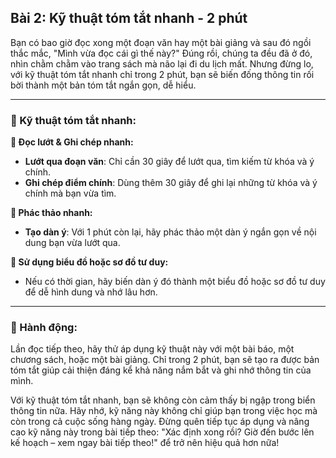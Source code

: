 ## Bài 2: Kỹ thuật tóm tắt nhanh - **2 phút**

Bạn có bao giờ đọc xong một đoạn văn hay một bài giảng và sau đó ngồi thắc mắc, "Mình vừa đọc cái gì thế này?" Đúng rồi, chúng ta đều đã ở đó, nhìn chằm chằm vào trang sách mà não lại đi du lịch mất. Nhưng đừng lo, với kỹ thuật tóm tắt nhanh chỉ trong 2 phút, bạn sẽ biến đống thông tin rối bời thành một bản tóm tắt ngắn gọn, dễ hiểu.

---

### 📌 Kỹ thuật tóm tắt nhanh:

**🔹 Đọc lướt & Ghi chép nhanh:**
- **Lướt qua đoạn văn**: Chỉ cần 30 giây để lướt qua, tìm kiếm từ khóa và ý chính.
- **Ghi chép điểm chính**: Dùng thêm 30 giây để ghi lại những từ khóa và ý chính mà bạn vừa tìm.

**🔹 Phác thảo nhanh:**
- **Tạo dàn ý**: Với 1 phút còn lại, hãy phác thảo một dàn ý ngắn gọn về nội dung bạn vừa lướt qua.

**🔹 Sử dụng biểu đồ hoặc sơ đồ tư duy:**
- Nếu có thời gian, hãy biến dàn ý đó thành một biểu đồ hoặc sơ đồ tư duy để dễ hình dung và nhớ lâu hơn.

---

### 🚀 Hành động:

Lần đọc tiếp theo, hãy thử áp dụng kỹ thuật này với một bài báo, một chương sách, hoặc một bài giảng. Chỉ trong 2 phút, bạn sẽ tạo ra được bản tóm tắt giúp cải thiện đáng kể khả năng nắm bắt và ghi nhớ thông tin của mình.

Với kỹ thuật tóm tắt nhanh, bạn sẽ không còn cảm thấy bị ngập trong biển thông tin nữa. Hãy nhớ, kỹ năng này không chỉ giúp bạn trong việc học mà còn trong cả cuộc sống hàng ngày. Đừng quên tiếp tục áp dụng và nâng cao kỹ năng này trong bài tiếp theo: "Xác định xong rồi? Giờ đến bước lên kế hoạch – xem ngay bài tiếp theo!" để trở nên hiệu quả hơn nữa!